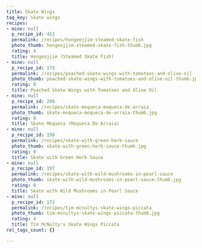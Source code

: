 ```yaml
---
title: Skate Wings
tag_key: skate wings
recipes:
- mine: null
  p_recipe_id: 451
  permalink: /recipes/hongeojjim-steamed-skate-fish
  photo_thumb: hongeojjim-steamed-skate-fish-thumb.jpg
  rating: 4
  title: Hongeojjim (Steamed Skate Fish)
- mine: null
  p_recipe_id: 173
  permalink: /recipes/poached-skate-wings-with-tomatoes-and-olive-oil
  photo_thumb: poached-skate-wings-with-tomatoes-and-olive-oil-thumb.jpg
  rating: 0
  title: Poached Skate Wings with Tomatoes and Olive Oil
- mine: null
  p_recipe_id: 200
  permalink: /recipes/skate-moqueca-moqueca-de-arraia
  photo_thumb: skate-moqueca-moqueca-de-arraia-thumb.jpg
  rating: 0
  title: Skate Moqueca (Moqueca De Arraia)
- mine: null
  p_recipe_id: 198
  permalink: /recipes/skate-with-green-herb-sauce
  photo_thumb: skate-with-green-herb-sauce-thumb.jpg
  rating: 0
  title: Skate with Green Herb Sauce
- mine: null
  p_recipe_id: 197
  permalink: /recipes/skate-with-wild-mushrooms-in-pearl-sauce
  photo_thumb: skate-with-wild-mushrooms-in-pearl-sauce-thumb.jpg
  rating: 0
  title: Skate with Wild Mushrooms in Pearl Sauce
- mine: null
  p_recipe_id: 172
  permalink: /recipes/tim-mcnultys-skate-wings-piccata
  photo_thumb: tim-mcnultys-skate-wings-piccata-thumb.jpg
  rating: 4
  title: Tim McNulty's Skate Wings Piccata
rel_tags_count: {}

---
```

